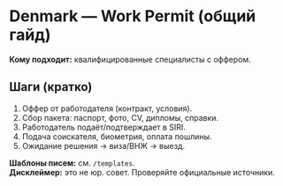 # Denmark — Work Permit (общий гайд)

**Кому подходит:** квалифицированные специалисты с оффером.

## Шаги (кратко)
1. Оффер от работодателя (контракт, условия).
2. Сбор пакета: паспорт, фото, CV, дипломы, справки.
3. Работодатель подаёт/подтверждает в SIRI.
4. Подача соискателя, биометрия, оплата пошлины.
5. Ожидание решения → виза/ВНЖ → выезд.

**Шаблоны писем:** см. `/templates`.  
**Дисклеймер:** это не юр. совет. Проверяйте официальные источники.
